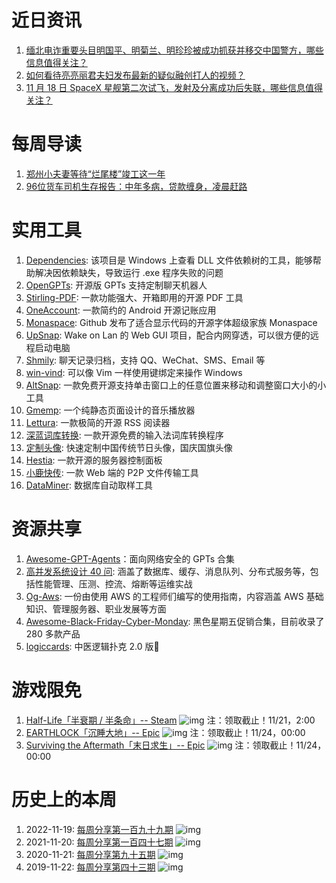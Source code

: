 # 近日资讯

1. [缅北电诈重要头目明国平、明菊兰、明珍珍被成功抓获并移交中国警方，哪些信息值得关注？](https://www.zhihu.com/question/630425466)
2. [如何看待亮亮丽君夫妇发布最新的疑似融创打人的视频？](https://www.zhihu.com/question/630275547)
3. [11 月 18 日 SpaceX 星舰第二次试飞，发射及分离成功后失联，哪些信息值得关注？](https://www.zhihu.com/question/629931897)

# 每周导读

1. [郑州小夫妻等待“烂尾楼”竣工这一年](https://mp.weixin.qq.com/s/ya6s0zH-3umX_x5-xkUDEQ)
2. [96位货车司机生存报告：中年多病，贷款缠身，凌晨赶路](https://mp.weixin.qq.com/s/uaYfP-N4PB8O8q7hoBnxPw)

# 实用工具

1. [Dependencies](https://github.com/lucasg/Dependencies): 该项目是 Windows 上查看 DLL 文件依赖树的工具，能够帮助解决因依赖缺失，导致运行 .exe 程序失败的问题
2. [OpenGPTs](https://github.com/langchain-ai/opengpts): 开源版 GPTs 支持定制聊天机器人
3. [Stirling-PDF](https://github.com/Frooodle/Stirling-PDF): 一款功能强大、开箱即用的开源 PDF 工具
4. [OneAccount](https://github.com/LouBii/OneAccount): 一款简约的 Android 开源记账应用
5. [Monaspace](https://github.com/githubnext/monaspace): Github 发布了适合显示代码的开源字体超级家族 Monaspace
6. [UpSnap](https://github.com/seriousm4x/UpSnap): Wake on Lan 的 Web GUI 项目，配合内网穿透，可以很方便的远程启动电脑
7. [Shmily](https://github.com/lqzhgood/Shmily): 聊天记录归档，支持 QQ、WeChat、SMS、Email 等
8. [win-vind](https://pit-ray.github.io/win-vind/): 可以像 Vim 一样使用键绑定来操作 Windows
9. [AltSnap](https://github.com/RamonUnch/AltSnap): 一款免费开源支持单击窗口上的任意位置来移动和调整窗口大小的小工具
10. [Gmemp](https://github.com/Meekdai/Gmemp): 一个纯静态页面设计的音乐播放器
11. [Lettura](https://github.com/zhanglun/lettura): 一款极简的开源 RSS 阅读器
12. [深蓝词库转换](https://github.com/studyzy/imewlconverter): 一款开源免费的输入法词库转换程序
13. [定制头像](https://github.com/xiaoli1999/custom-avatar): 快速定制中国传统节日头像，国庆国旗头像 
14. [Hestia](https://github.com/hestiacp/hestiacp): 一款开源的服务器控制面板 
15. [小鹿快传](https://github.com/fanchangyong/deershare): 一款 Web 端的 P2P 文件传输工具
16. [DataMiner](https://github.com/wjlab/DataMiner): 数据库自动取样工具

# 资源共享

1. [Awesome-GPT-Agents](https://github.com/fr0gger/Awesome-GPT-Agents)：面向网络安全的 GPTs 合集
2. [高并发系统设计 40 问](https://zq99299.github.io/note-architect/hc/): 涵盖了数据库、缓存、消息队列、分布式服务等，包括性能管理、压测、控流、熔断等运维实战
3. [Og-Aws](https://github.com/open-guides/og-aws): 一份由使用 AWS 的工程师们编写的使用指南，内容涵盖 AWS 基础知识、管理服务器、职业发展等方面
4. [Awesome-Black-Friday-Cyber-Monday](https://github.com/trungdq88/Awesome-Black-Friday-Cyber-Monday): 黑色星期五促销合集，目前收录了 280 多款产品
5. [logiccards](https://github.com/benjaminsliu/logiccards): 中医逻辑扑克 2.0 版🤣

# 游戏限免

1. [Half-Life「半衰期 / 半条命」-- Steam](https://store.steampowered.com/app/70/HalfLife/)
![img](https://mmbiz.qpic.cn/sz_mmbiz_jpg/pDARXZuibAKSlTKmRH2TozDqPnBOdibgbjfibaX8aN2vJhicnLSWJ3l5fhgWj5P6zDzfnndGHwSY3Gjx1iah5BdiawWw/640?wx_fmt=jpeg&amp;from=appmsg)
注：领取截止！11/21，2:00
1. [EARTHLOCK「沉睡大地」-- Epic](https://store.epicgames.com/p/earthlock-e7d979)
![img](https://mmbiz.qpic.cn/sz_mmbiz_jpg/pDARXZuibAKSlTKmRH2TozDqPnBOdibgbjzDN96UYJTNLRkia5LzXI1EZ8PgxICF54VcIGRbzzPUz4qED8AT2mHQA/640?wx_fmt=jpeg&from=appmsg)
注：领取截止！11/24，00:00
2. [Surviving the Aftermath「末日求生」-- Epic](https://store.epicgames.com/p/surviving-the-aftermath)
![img](https://mmbiz.qpic.cn/sz_mmbiz_jpg/pDARXZuibAKSlTKmRH2TozDqPnBOdibgbj5zwPLNUB6icDg1UOBUM1JV8AsNo736wgIKhlbibrEwvz0ibhXDfYpzHuQ/640?wx_fmt=jpeg&from=appmsg)
注：领取截止！11/24，00:00

# 历史上的本周

1. 2022-11-19: [每周分享第一百九十九期](https://mp.weixin.qq.com/s/tXjRzaoz3mqtZgK6Kpcv5A)
![img](https://mmbiz.qpic.cn/sz_mmbiz_jpg/pDARXZuibAKQHIicRic4JEE2I8dabxYvWBfam3RHttsyGmpQibuwZ3A85zl85mB6tpWvq5wIKVTHIxPE5aXIB9uztQ/640?wx_fmt=jpeg&wxfrom=5&wx_lazy=1&wx_co=1)
2. 2021-11-20: [每周分享第一百四十七期](https://mp.weixin.qq.com/s/-6xPJeFngb6XtqVd89B9Wg)
![img](https://mmbiz.qpic.cn/sz_mmbiz_jpg/pDARXZuibAKRFofKL8g8XTp0qN7TmBNrSb2sz9HRYsN3OVwrZoFiaicmfVAibgsmSlncYaJeU7niaUl5VNPY42qZyzg/640?wx_fmt=jpeg&wxfrom=5&wx_lazy=1&wx_co=1)
3. 2020-11-21: [每周分享第九十五期](https://mp.weixin.qq.com/s/0qUsD7vjkLViDMmSmP4e4g)
![img](https://mmbiz.qpic.cn/sz_mmbiz_jpg/pDARXZuibAKQfc3ibXmfUPh8K5JgeMkLsrO67DkCYPskHpwfv2ygfAwJIZxg7eOuict2GtiasVXFYMxl3Vpx5DGyyg/640?wx_fmt=jpeg&wxfrom=5&wx_lazy=1&wx_co=1)
4. 2019-11-22: [每周分享第四十三期](https://mp.weixin.qq.com/s/fSlmXj19uQrRDN-CL8hPdQ)
![img](https://mmbiz.qpic.cn/sz_mmbiz_jpg/pDARXZuibAKQ8Ma0QViamXFKyCrnV1RD63qmibJb4yicZx2ia4mAfnC5QiaiblxhE3vcQvg06Jgnnic9fSicicMbibEDrJSHQ/640?wx_fmt=jpeg&wxfrom=5&wx_lazy=1&wx_co=1)
